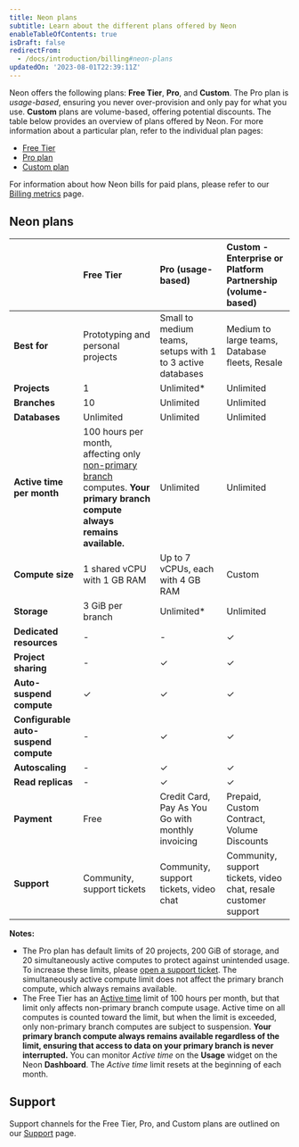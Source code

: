 ```yaml
---
title: Neon plans
subtitle: Learn about the different plans offered by Neon
enableTableOfContents: true
isDraft: false
redirectFrom:
  - /docs/introduction/billing#neon-plans
updatedOn: '2023-08-01T22:39:11Z'
---
```


Neon offers the following plans: **Free Tier**, **Pro**, and **Custom**. The Pro plan is _usage-based_, ensuring you never over-provision and only pay for what you use. **Custom** plans are volume-based, offering potential discounts. The table below provides an overview of plans offered by Neon. For more information about a particular plan, refer to the individual plan pages:

- [Free Tier](/docs/introduction/free-tier)
- [Pro plan](/docs/introduction/pro-plan)
- [Custom plan](/docs/introduction/custom-plan)

For information about how Neon bills for paid plans, please refer to our [Billing metrics](/docs/introduction/billing) page.

## Neon plans

|                                       | Free Tier                                                                                                                                                               | Pro (usage-based)                                          | Custom - Enterprise or Platform Partnership (volume-based)      |
| :------------------------------------ | :---------------------------------------------------------------------------------------------------------------------------------------------------------------------- | :--------------------------------------------------------- | :-------------------------------------------------------------- |
| **Best for**                          | Prototyping and personal projects                                                                                                                                       | Small to medium teams, setups with 1 to 3 active databases | Medium to large teams, Database fleets, Resale                  |
| **Projects**                          | 1                                                                                                                                                                       | Unlimited\*                                                | Unlimited                                                       |
| **Branches**                          | 10                                                                                                                                                                      | Unlimited                                                  | Unlimited                                                       |
| **Databases**                          | Unlimited                                                                                                                                                                      | Unlimited                                                  | Unlimited                                                       |
| **Active time per month**             | 100 hours per month, affecting only [non-primary branch](/docs/reference/glossary#non-primary-branch) computes. **Your primary branch compute always remains available.** | Unlimited                                                  | Unlimited                                                       |
| **Compute size**                      | 1 shared vCPU with 1 GB RAM                                                                                                                                             | Up to 7 vCPUs, each with 4 GB RAM                          | Custom                                                          |
| **Storage**                           | 3 GiB per branch                                                                                                                                                         | Unlimited\*                                                | Unlimited                                                       |
| **Dedicated resources**               | -                                                                                                                                                                       | -                                                          | &check;                                                         |
| **Project sharing**                   | -                                                                                                                                                                       | &check;                                                    | &check;                                                         |
| **Auto-suspend compute**              | &check;                                                                                                                                                                 | &check;                                                    | &check;                                                         |
| **Configurable auto-suspend compute** | -                                                                                                                                                                       | &check;                                                    | &check;                                                         |
| **Autoscaling**                       | -                                                                                                                                                                       | &check;                                                    | &check;                                                         |
| **Read replicas**                       | -                                                                                                                                                                       | &check;                                                    | &check;                                                         |
| **Payment**                           | Free                                                                                                                                                                    | Credit Card, Pay As You Go with monthly invoicing          | Prepaid, Custom Contract, Volume Discounts                      |
| **Support**                           | Community, support tickets                                                                                                                                              | Community, support tickets, video chat                     | Community, support tickets, video chat, resale customer support |

**Notes:**

- The Pro plan has default limits of 20 projects, 200 GiB of storage, and 20 simultaneously active computes to protect against unintended usage. To increase these limits, please [open a support ticket](/docs/introduction/support). The simultaneously active compute limit does not affect the primary branch compute, which always remains available.
- The Free Tier has an [Active time](/docs/reference/glossary#active-time) limit of 100 hours per month, but that limit only affects non-primary branch compute usage. Active time on all computes is counted toward the limit, but when the limit is exceeded, only non-primary branch computes are subject to suspension. **Your primary branch compute always remains available regardless of the limit, ensuring that access to data on your primary branch is never interrupted.** You can monitor _Active time_ on the **Usage** widget on the Neon **Dashboard**. The _Active time_ limit resets at the beginning of each month.

## Support

Support channels for the Free Tier, Pro, and Custom plans are outlined on our [Support](/docs/introduction/support) page.
